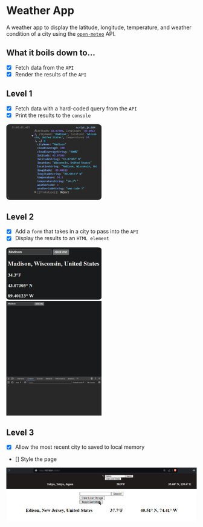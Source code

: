 # Weather App

A weather app to display the latitude, longitude, temperature, and weather condition of a city using the [`open-meteo`](https://open-meteo.com/) API.

## What it boils down to...
- [x] Fetch data from the `API`
- [x] Render the results of the `API`

## Level 1
- [x] Fetch data with a hard-coded query from the `API` 
- [x] Print the results to the `console`

<picture>
    <img alt="Console results for Madison query" src="./assets/images/Madison_Console.png" width=50% height=50% style="border-radius:4%">
</picture>


## Level 2
- [x] Add a `form` that takes in a city to pass into the `API`
- [x] Display the results to an `HTML element`

<picture>
    <img alt="Webpage results for Madison query" src="./assets/images/Madison_Webpage.png" width=50% height=50% style="border-radius:4%">
</picture>

<picture>
    <img alt="GIF of both webpage and console results for Madison, Anchorage, and Edison" src="./assets/images/City_Demo.gif" width=50% height=50%>
</picture>

## Level 3
- [x] Allow the most recent city to saved to local memory
- [] Style the page

<picture>
    <img alt="GIF of localstorage that is saved and cleared" src="./assets/images/LocalStorage_Demo.gif" width=100% height=100%>
</picture>

<picture>
    <img alt="GIF of dark mode toggle" src="./assets/images/DarkMode_Demo.gif" width=100% height=100%>
</picture>
